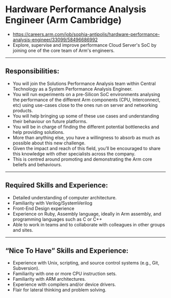 # Hardware Performance Analysis Engineer (Arm Cambridge)
* https://careers.arm.com/job/sophia-antipolis/hardware-performance-analysis-engineer/33099/58496686992
* Explore, supervise and improve performance Cloud Server's SoC by joining one of the core team of Arm's engineers.

---
## Responsibilities:
* You will join the Solutions Performance Analysis team within Central Technology as a System Performance Analysis Engineer.
* You will run experiments on a pre-Silicon SoC environments analysing the performance of the different Arm components (CPU, Interconnect, etc) using use-cases close to the ones run on server and networking products.
* You will help bringing up some of these use cases and understanding their behaviour on future platforms.
* You will be in charge of finding the different potential bottlenecks and help providing solutions.
* More than anything else, you have a willingness to absorb as much as possible about this new challenge.
* Given the impact and reach of this field, you’ll be encouraged to share this knowledge with other specialists across the company.
* This is centred around promoting and demonstrating the Arm core beliefs and behaviours.

---
## Required Skills and Experience:
* Detailed understanding of computer architecture.
* Familiarity with Verilog/SystemVerilog
* Front-End Design experience
* Experience on Ruby, Assembly language, ideally in Arm assembly, and programming languages such as C or C++
* Able to work in teams and to collaborate with colleagues in other groups and sites.

---
## “Nice To Have” Skills and Experience:
* Experience with Unix, scripting, and source control systems (e.g., Git, Subversion).
* Familiarity with one or more CPU instruction sets.
* Familiarity with ARM architectures.
* Experience with compilers and/or device drivers.
* Flair for lateral thinking and problem solving.
